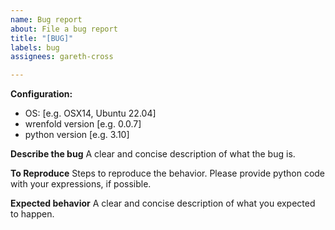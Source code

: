 ```yaml
---
name: Bug report
about: File a bug report
title: "[BUG]"
labels: bug
assignees: gareth-cross

---
```


**Configuration:**
- OS: [e.g. OSX14, Ubuntu 22.04]
- wrenfold version [e.g. 0.0.7]
- python version [e.g. 3.10]

**Describe the bug**
A clear and concise description of what the bug is.

**To Reproduce**
Steps to reproduce the behavior. Please provide python code with your expressions, if possible.

**Expected behavior**
A clear and concise description of what you expected to happen.

